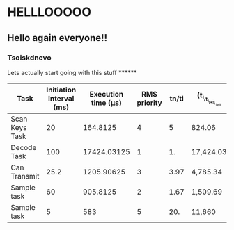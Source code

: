 # HELLLOOOOO
## Hello again everyone!!
### Tsoiskdncvo
Lets actually start going with this stuff ******




| Task            | Initiation Interval (ms) |Execution time (μs)| RMS priority | tn/ti | (t<sub>i<sub>/t<sub>i<sub>)*T<sub>i<sub> (μs)|
| ----------------| -------------------------|-------------------|--------------|-------|----------------------------------------------|
| Scan Keys Task  | 20                       | 164.8125          | 4            | 5     | 824.06                                       |
| Decode Task     | 100                      | 17424.03125       | 1            | 1.    | 17,424.03                                    |
| Can Transmit    | 25.2                     | 1205.90625        | 3            | 3.97  | 4,785.34                                     |
| Sample task     | 60                       | 905.8125          | 2            | 1.67  | 1,509.69                                     |
| Sample task     | 5                        | 583               | 5            | 20.   | 11,660                                       |
